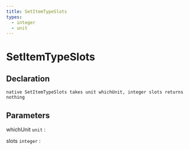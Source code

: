```yaml
---
title: SetItemTypeSlots
types:
  - integer
  - unit
---
```


# SetItemTypeSlots

## Declaration

```jass
native SetItemTypeSlots takes unit whichUnit, integer slots returns nothing
```

## Parameters
whichUnit `unit`
: 

slots `integer`
: 
